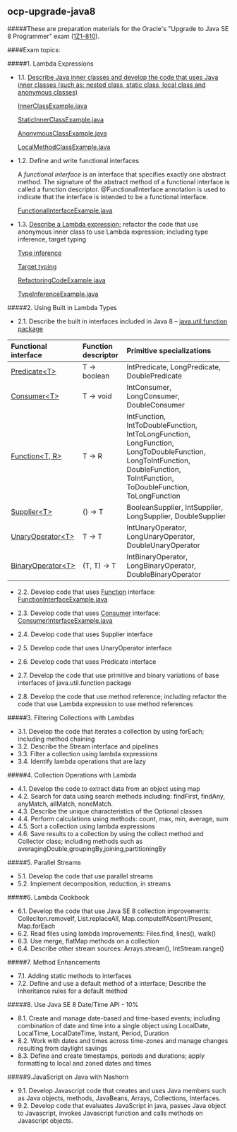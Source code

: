 ocp-upgrade-java8
-----------------

#####These are preparation materials for the Oracle's "Upgrade to Java SE 8 Programmer" exam \([1Z1-810](http://education.oracle.com/pls/web_prod-plq-dad/db_pages.getpage?page_id=5001&get_params=p_exam_id:1Z0-810)\).

####Exam topics:

#####1. Lambda Expressions
- 1.1. [Describe Java inner classes and develop the code that uses Java inner classes (such as: nested class, static class, local class and anonymous classes)](http://docs.oracle.com/javase/tutorial/java/javaOO/nested.html)

    [InnerClassExample.java](https://github.com/igor-baiborodine/java-various-examples/blob/master/ocp-upgrade-java8/src/main/java/com/kiroule/ocpupgradejava8/topic1_1/InnerClassExample.java)
    
    [StaticInnerClassExample.java](https://github.com/igor-baiborodine/java-various-examples/blob/master/ocp-upgrade-java8/src/main/java/com/kiroule/ocpupgradejava8/topic1_1/StaticInnerClassExample.java)
    
    [AnonymousClassExample.java](https://github.com/igor-baiborodine/java-various-examples/blob/master/ocp-upgrade-java8/src/main/java/com/kiroule/ocpupgradejava8/topic1_1/AnonymousClassExample.java) 
    
    [LocalMethodClassExample.java](https://github.com/igor-baiborodine/java-various-examples/blob/master/ocp-upgrade-java8/src/main/java/com/kiroule/ocpupgradejava8/topic1_1/LocalMethodClassExample.java)
    
- 1.2. Define and write functional interfaces

  A _functional interface_ is an interface that specifies exactly one abstract method. The signature of the abstract method of a functional interface is called a function descriptor. @FunctionalInterface annotation is used to indicate that the interface is intended to be a functional interface.
  
  [FunctionalInterfaceExample.java](https://github.com/igor-baiborodine/java-various-examples/blob/master/ocp-upgrade-java8/src/main/java/com/kiroule/ocpupgradejava8/topic2_2/FunctionInterfaceExample.java) 
  
- 1.3. [Describe a Lambda expression;](http://en.wikipedia.org/wiki/Anonymous_function#Java) refactor the code that use anonymous inner class to use Lambda expression; including type inference, target typing

  [Type inference](http://docs.oracle.com/javase/tutorial/java/generics/genTypeInference.html)
  
  [Target typing](http://docs.oracle.com/javase/tutorial/java/javaOO/lambdaexpressions.html#target-typing)
  
  [RefactoringCodeExample.java](https://github.com/igor-baiborodine/java-various-examples/blob/master/ocp-upgrade-java8/src/main/java/com/kiroule/ocpupgradejava8/topic1_3/RefactoringCodeExample.java)
  
  [TypeInferenceExample.java](https://github.com/igor-baiborodine/java-various-examples/blob/master/ocp-upgrade-java8/src/main/java/com/kiroule/ocpupgradejava8/topic1_3/TypeInferenceExample.java)
      
#####2. Using Built in Lambda Types
- 2.1. Describe the built in interfaces included in Java 8 – [java.util.function package](http://docs.oracle.com/javase/8/docs/api/java/util/function/package-summary.html)

|Functional interface|Function descriptor|Primitive specializations|
|:--------------------------|:------------------------|:------------------------|
|[Predicate\<T\>](http://docs.oracle.com/javase/8/docs/api/java/util/function/Predicate.html)|T -> boolean|IntPredicate, LongPredicate, DoublePredicate|
|[Consumer\<T\>](http://docs.oracle.com/javase/8/docs/api/java/util/function/Consumer.html)|T -> void|IntConsumer, LongConsumer, DoubleConsumer|
|[Function\<T, R\>](http://docs.oracle.com/javase/8/docs/api/java/util/function/Function.html)|T -> R|IntFunction<R>, IntToDoubleFunction, IntToLongFunction, LongFunction<R>, LongToDoubleFunction, LongToIntFunction, DoubleFunction<R>, ToIntFunction<T>, ToDoubleFunction<T>, ToLongFunction<T>|
|[Supplier\<T\>](http://docs.oracle.com/javase/8/docs/api/java/util/function/Function.html)|() -> T|BooleanSupplier, IntSupplier, LongSupplier, DoubleSupplier|
|[UnaryOperator\<T\>](http://docs.oracle.com/javase/8/docs/api/java/util/function/UnaryOperator.html)|T -> T|IntUnaryOperator, LongUnaryOperator, DoubleUnaryOperator|
|[BinaryOperator\<T\>](http://docs.oracle.com/javase/8/docs/api/java/util/function/BinaryOperator.html)|(T, T) -> T|IntBinaryOperator, LongBinaryOperator, DoubleBinaryOperator|

- 2.2. Develop code that uses [Function](http://docs.oracle.com/javase/8/docs/api/java/util/function/Function.html) interface: [FunctionInterfaceExample.java](https://github.com/igor-baiborodine/java-various-examples/blob/master/ocp-upgrade-java8/src/main/java/com/kiroule/ocpupgradejava8/topic2_2/FunctionInterfaceExample.java)

- 2.3. Develop code that uses [Consumer](http://docs.oracle.com/javase/8/docs/api/java/util/function/Consumer.html) interface: [ConsumerInterfaceExample.java](https://github.com/igor-baiborodine/java-various-examples/blob/master/ocp-upgrade-java8/src/main/java/com/kiroule/ocpupgradejava8/topic2_3/ConsumerInterfaceExample.java)

- 2.4. Develop code that uses Supplier interface
- 2.5. Develop code that uses UnaryOperator interface
- 2.6. Develop code that uses Predicate interface
- 2.7. Develop the code that use primitive and binary variations of base interfaces of java.util.function package
- 2.8. Develop the code that use method reference; including refactor the code that use Lambda expression to use method references

#####3. Filtering Collections with Lambdas
- 3.1. Develop the code that iterates a collection by using forEach; including method chaining
- 3.2. Describe the Stream interface and pipelines
- 3.3. Filter a collection using lambda expressions
- 3.4. Identify lambda operations that are lazy

#####4. Collection Operations with Lambda
- 4.1. Develop the code to extract data from an object using map
- 4.2. Search for data using search methods including: findFirst, findAny, anyMatch, allMatch, noneMatch.
- 4.3. Describe the unique characteristics of the Optional classes
- 4.4. Perform calculations using methods: count, max, min, average, sum
- 4.5. Sort a collection using lambda expressions
- 4.6. Save results to a collection by using the collect method and Collector class; including methods such as averagingDouble,groupingBy,joining,partitioningBy

#####5. Parallel Streams
- 5.1. Develop the code that use parallel streams
- 5.2. Implement decomposition, reduction, in streams

#####6. Lambda Cookbook
- 6.1. Develop the code that use Java SE 8 collection improvements: Colleciton.removeIf, List.replaceAll, Map.computeIfAbsent/Present, Map.forEach
- 6.2. Read files using lambda improvements: Files.find, lines(), walk()
- 6.3. Use merge, flatMap methods on a collection
- 6.4. Describe other stream sources: Arrays.stream(), IntStream.range()

#####7. Method Enhancements
- 7.1. Adding static methods to interfaces
- 7.2. Define and use a default method of a interface; Describe the inheritance rules for a default method

#####8. Use Java SE 8 Date/Time API - 10%
- 8.1. Create and manage date-based and time-based events; including combination of date and time into a single object using  LocalDate, LocalTime, LocalDateTime, Instant, Period, Duration
- 8.2. Work with dates and times across time-zones and manage changes resulting from daylight savings
- 8.3. Define and create timestamps, periods and durations; apply formatting to local and zoned dates and times

#####9.JavaScript on Java with Nashorn
- 9.1. Develop Javascript code that creates and uses Java members such as Java objects, methods, JavaBeans, Arrays, Collections, Interfaces.
- 9.2. Develop code that  evaluates JavaScript in java, passes Java object to Javascript, invokes Javascript function and calls methods on Javascript objects.

